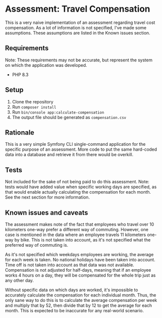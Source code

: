 # Assessment: Travel Compensation

This is a very naive implementation of an assessment regarding travel cost compensation. As a lot of information is not specified, I've made some assumptions. These assumptions are listed in the Known issues section.

## Requirements
Note: These requirements may not be accurate, but represent the system on which the application was developed.
- PHP 8.3

## Setup
1. Clone the repository
2. Run `composer install`
3. Run `bin/console app:calculate-compensation`
4. The output file should be generated as `compensation.csv`

## Rationale
This is a very simple Symfony CLI single-command application for the specific purpose of an assessment. 
More code to put the same hard-coded data into a database and retrieve it from there would be overkill.

## Tests
Not included for the sake of not being paid to do this assessment. 
Note: tests would have added value when specific working days are specified, as that would enable actually calculating the compensation for each month. See the next section for more information.

## Known issues and caveats
The assessment makes note of the fact that employees who travel over 10 kilometers one-way prefer a different way of commuting. 
However, one case is mentioned in the data where an employee travels 11 kilometers one-way by bike. 
This is not taken into account, as it's not specified what the preferred way of commuting is.

As it's not specified which weekdays employees are working, the average for each week is taken. 
No national holidays have been taken into account.
Time off is not taken into account as that data was not available.
Compensation is not adjusted for half-days, meaning that if an employee works 4 hours on a day, they will be compensated for the whole trip just as any other day.

Without specific data on which days are worked, it's impossible to accurately calculate the compensation for each individual month. 
Thus, the only sane way to do this is to calculate the average compensation per week and multiply that by 52, then divide that by 12 to get the average for each month. 
This is expected to be inaccurate for any real-world scenario.
